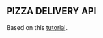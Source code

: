 ## PIZZA DELIVERY API

Based on this [tutorial](https://www.youtube.com/playlist?list=PLEt8Tae2spYnLMAf8RGCNYhovIFZHVsPP).
